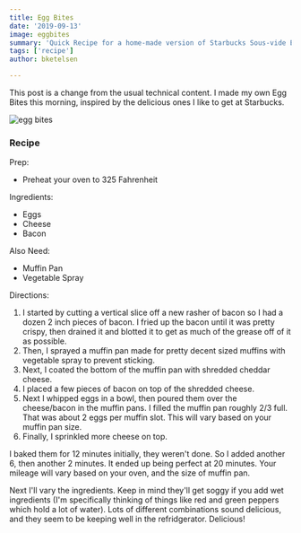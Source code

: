 ```yaml
---
title: Egg Bites
date: '2019-09-13'
image: eggbites
summary: 'Quick Recipe for a home-made version of Starbucks Sous-vide Egg Bites'
tags: ['recipe']
author: bketelsen

---
```


This post is a change from the usual technical content. I made my own Egg Bites this morning, inspired by the delicious ones I like to get at Starbucks.

![egg bites](eggbites)

### Recipe

Prep:

- Preheat your oven to 325 Fahrenheit

Ingredients:

- Eggs
- Cheese
- Bacon

Also Need:

- Muffin Pan
- Vegetable Spray

Directions:

1. I started by cutting a vertical slice off a new rasher of bacon so I had a dozen 2 inch pieces of bacon. I fried up the bacon until it was pretty crispy, then drained it and blotted it to get as much of the grease off of it as possible.
1. Then, I sprayed a muffin pan made for pretty decent sized muffins with vegetable spray to prevent sticking.
1. Next, I coated the bottom of the muffin pan with shredded cheddar cheese.
1. I placed a few pieces of bacon on top of the shredded cheese.
1. Next I whipped eggs in a bowl, then poured them over the cheese/bacon in the muffin pans. I filled the muffin pan roughly 2/3 full. That was about 2 eggs per muffin slot. This will vary based on your muffin pan size.
1. Finally, I sprinkled more cheese on top.

I baked them for 12 minutes initially, they weren't done. So I added another 6, then another 2 minutes. It ended up being perfect at 20 minutes. Your mileage will vary based on your oven, and the size of muffin pan.

Next I'll vary the ingredients. Keep in mind they'll get soggy if you add wet ingredients (I'm specifically thinking of things like red and green peppers which hold a lot of water). Lots of different combinations sound delicious, and they seem to be keeping well in the refridgerator. Delicious!
